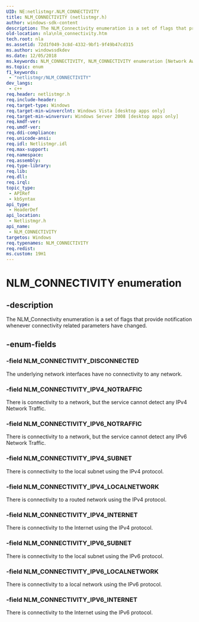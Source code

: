 ```yaml
---
UID: NE:netlistmgr.NLM_CONNECTIVITY
title: NLM_CONNECTIVITY (netlistmgr.h)
author: windows-sdk-content
description: The NLM_Connectivity enumeration is a set of flags that provide notification whenever connectivity related parameters have changed.
old-location: nla\nlm_connectivity.htm
tech.root: nla
ms.assetid: 72d1f049-3c8d-4332-9bf1-9f49b47cd315
ms.author: windowssdkdev
ms.date: 12/05/2018
ms.keywords: NLM_CONNECTIVITY, NLM_CONNECTIVITY enumeration [Network Awareness], NLM_CONNECTIVITY_DISCONNECTED, NLM_CONNECTIVITY_IPV4_INTERNET, NLM_CONNECTIVITY_IPV4_LOCALNETWORK, NLM_CONNECTIVITY_IPV4_NOTRAFFIC, NLM_CONNECTIVITY_IPV4_SUBNET, NLM_CONNECTIVITY_IPV6_INTERNET, NLM_CONNECTIVITY_IPV6_LOCALNETWORK, NLM_CONNECTIVITY_IPV6_NOTRAFFIC, NLM_CONNECTIVITY_IPV6_SUBNET, netlistmgr/NLM_CONNECTIVITY, netlistmgr/NLM_CONNECTIVITY_DISCONNECTED, netlistmgr/NLM_CONNECTIVITY_IPV4_INTERNET, netlistmgr/NLM_CONNECTIVITY_IPV4_LOCALNETWORK, netlistmgr/NLM_CONNECTIVITY_IPV4_NOTRAFFIC, netlistmgr/NLM_CONNECTIVITY_IPV4_SUBNET, netlistmgr/NLM_CONNECTIVITY_IPV6_INTERNET, netlistmgr/NLM_CONNECTIVITY_IPV6_LOCALNETWORK, netlistmgr/NLM_CONNECTIVITY_IPV6_NOTRAFFIC, netlistmgr/NLM_CONNECTIVITY_IPV6_SUBNET, nla.nlm_connectivity
ms.topic: enum
f1_keywords: 
 - "netlistmgr/NLM_CONNECTIVITY"
dev_langs:
 - c++
req.header: netlistmgr.h
req.include-header: 
req.target-type: Windows
req.target-min-winverclnt: Windows Vista [desktop apps only]
req.target-min-winversvr: Windows Server 2008 [desktop apps only]
req.kmdf-ver: 
req.umdf-ver: 
req.ddi-compliance: 
req.unicode-ansi: 
req.idl: Netlistmgr.idl
req.max-support: 
req.namespace: 
req.assembly: 
req.type-library: 
req.lib: 
req.dll: 
req.irql: 
topic_type:
 - APIRef
 - kbSyntax
api_type:
 - HeaderDef
api_location:
 - Netlistmgr.h
api_name:
 - NLM_CONNECTIVITY
targetos: Windows
req.typenames: NLM_CONNECTIVITY
req.redist: 
ms.custom: 19H1
---
```


# NLM_CONNECTIVITY enumeration


## -description


The NLM_Connectivity enumeration is  a set of flags that provide notification whenever connectivity related parameters have changed. 


## -enum-fields




### -field NLM_CONNECTIVITY_DISCONNECTED

The underlying network interfaces have no connectivity to any network.


### -field NLM_CONNECTIVITY_IPV4_NOTRAFFIC

There is connectivity to a network, but the service cannot detect any IPv4 Network Traffic.


### -field NLM_CONNECTIVITY_IPV6_NOTRAFFIC

There is connectivity to a network, but the service cannot detect any IPv6 Network Traffic.


### -field NLM_CONNECTIVITY_IPV4_SUBNET

There is connectivity to the local subnet using the IPv4 protocol.


### -field NLM_CONNECTIVITY_IPV4_LOCALNETWORK

There is connectivity to a routed network using the IPv4 protocol.


### -field NLM_CONNECTIVITY_IPV4_INTERNET

There is connectivity to the Internet using the IPv4 protocol.


### -field NLM_CONNECTIVITY_IPV6_SUBNET

There is connectivity to the local subnet using the IPv6 protocol.


### -field NLM_CONNECTIVITY_IPV6_LOCALNETWORK

There is connectivity to a local network using the IPv6 protocol.


### -field NLM_CONNECTIVITY_IPV6_INTERNET

There is connectivity to the Internet using the IPv6 protocol.

